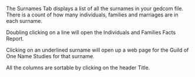<div class="wikidoc">
<p>The Surnames Tab displays a list of all the surnames in your gedcom file.&nbsp; There is a count of how many individuals, families and marriages are in each surname.</p>
<p>Doubling clicking on a line will open the Individuals and Families Facts Report.</p>
<p>Clicking on an underlined surname will open up a web page for the Guild of One Name Studies for that surname.</p>
<p>All the columns are sortable by clicking on the header Title.</p>
</div><div class="ClearBoth"></div>
